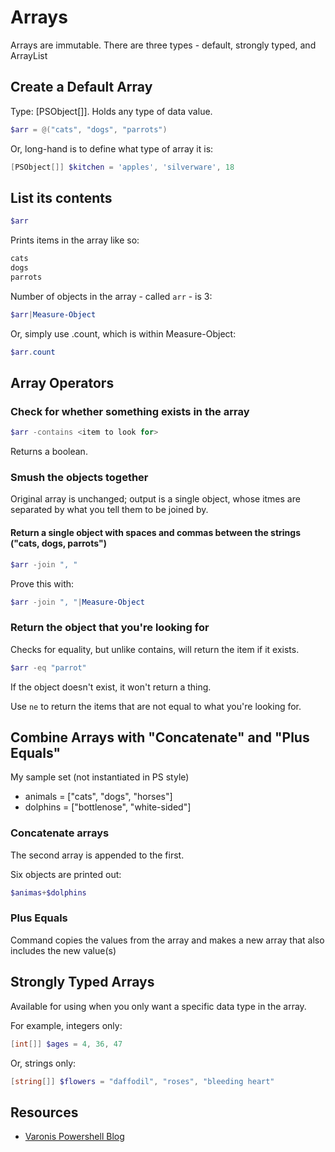 # Arrays

Arrays are immutable. There are three types - default, strongly typed, and ArrayList

## Create a Default Array

Type: [PSObject[]]. Holds any type of data value.

```powershell
$arr = @("cats", "dogs", "parrots")
```

Or, long-hand is to define what type of array it is:

```powershell
[PSObject[]] $kitchen = 'apples', 'silverware', 18
```

## List its contents

```powershell
$arr
```

Prints items in the array like so:

```powershell
cats
dogs
parrots
```

Number of objects in the array - called `arr` - is 3:

```powershell
$arr|Measure-Object  
```

Or, simply use .count, which is within Measure-Object:

```powershell
$arr.count 
```

## Array Operators

### Check for whether something exists in the array

```powershell
$arr -contains <item to look for>
```

Returns a boolean.

### Smush the objects together

Original array is unchanged; output is a single object, whose itmes are separated by what you tell them to be joined by.

#### Return a single object with spaces and commas between the strings ("cats, dogs, parrots")

```powershell
$arr -join ", "
```

Prove this with:

```powershell
$arr -join ", "|Measure-Object  
```

### Return the object that you're looking for

Checks for equality, but unlike contains, will return the item if it exists.

```powershell
$arr -eq "parrot"
```

If the object doesn't exist, it won't return a thing.

Use `ne` to return the items that are not equal to what you're looking for.

## Combine Arrays with "Concatenate" and "Plus Equals"

My sample set (not instantiated in PS style)

* animals = ["cats", "dogs", "horses"]
* dolphins = ["bottlenose", "white-sided"]

### Concatenate arrays

The second array is appended to the first.

Six objects are printed out:

```powershell
$animas+$dolphins
```

### Plus Equals

Command copies the values from the array and makes a new array that also includes the new value(s)

## Strongly Typed Arrays

Available for using when you only want a specific data type in the array. 

For example, integers only:

```powershell
[int[]] $ages = 4, 36, 47
```

Or, strings only:

```powershell
[string[]] $flowers = "daffodil", "roses", "bleeding heart"
```

## Resources

* [Varonis Powershell Blog](varonis.com/blog/powershell-array)